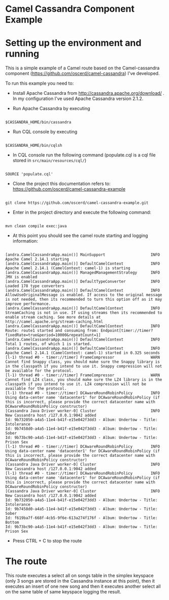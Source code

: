 # Camel Cassandra Component Example

# Setting up the environment and running

This is a simple example of a Camel route based on the Camel-cassandra component (https://github.com/oscerd/camel-cassandra) I've developed.

To run this example you need to:

- Install Apache Cassandra from http://cassandra.apache.org/download/ . In my configuration I've used Apache Cassandra version 2.1.2.

- Run Apache Cassandra by executing 

```shell

$CASSANDRA_HOME/bin/cassandra

```

- Run CQL console by executing 

```shell

$CASSANDRA_HOME/bin/cqlsh

```

- In CQL console run the following command (populate.cql is a cql file stored in `src/main/resources/cql/`)

```shell

SOURCE 'populate.cql'

```

- Clone the project this documentation refers to: https://github.com/oscerd/camel-cassandra-example

```shell

git clone https://github.com/oscerd/camel-cassandra-example.git

```

- Enter in the project directory and execute the following command:

```shell

mvn clean compile exec:java

```

- At this point you should see the camel route starting and logging information:

```shell

[andra.CamelCassandraApp.main()] MainSupport                    INFO  Apache Camel 2.14.1 starting
[andra.CamelCassandraApp.main()] DefaultCamelContext            INFO  Apache Camel 2.14.1 (CamelContext: camel-1) is starting
[andra.CamelCassandraApp.main()] ManagedManagementStrategy      INFO  JMX is enabled
[andra.CamelCassandraApp.main()] DefaultTypeConverter           INFO  Loaded 178 type converters
[andra.CamelCassandraApp.main()] DefaultCamelContext            INFO  AllowUseOriginalMessage is enabled. If access to the original message is not needed, then its recommended to turn this option off as it may improve performance.
[andra.CamelCassandraApp.main()] DefaultCamelContext            INFO  StreamCaching is not in use. If using streams then its recommended to enable stream caching. See more details at http://camel.apache.org/stream-caching.html
[andra.CamelCassandraApp.main()] DefaultCamelContext            INFO  Route: route1 started and consuming from: Endpoint[timer://timer?fixedRate=true&period=10000&repeatCount=1]
[andra.CamelCassandraApp.main()] DefaultCamelContext            INFO  Total 1 routes, of which 1 is started.
[andra.CamelCassandraApp.main()] DefaultCamelContext            INFO  Apache Camel 2.14.1 (CamelContext: camel-1) started in 0.325 seconds
[l-1) thread #0 - timer://timer] FrameCompressor                WARN  Cannot find Snappy class, you should make sure the Snappy library is in the classpath if you intend to use it. Snappy compression will not be available for the protocol.
[l-1) thread #0 - timer://timer] FrameCompressor                WARN  Cannot find LZ4 class, you should make sure the LZ4 library is in the classpath if you intend to use it. LZ4 compression will not be available for the protocol.
[l-1) thread #0 - timer://timer] DCAwareRoundRobinPolicy        INFO  Using data-center name 'datacenter1' for DCAwareRoundRobinPolicy (if this is incorrect, please provide the correct datacenter name with DCAwareRoundRobinPolicy constructor)
[Cassandra Java Driver worker-0] Cluster                        INFO  New Cassandra host /127.0.0.1:9042 added
Id: 9b732050-a4a5-11e4-b41f-e15e042f3dd3 - Album: Undertow - Title: Intolerance
Id: 9b7458d0-a4a5-11e4-b41f-e15e042f3dd3 - Album: Undertow - Title: Sober
Id: 9b73bc90-a4a5-11e4-b41f-e15e042f3dd3 - Album: Undertow - Title: Prison Sex
[l-1) thread #0 - timer://timer] DCAwareRoundRobinPolicy        INFO  Using data-center name 'datacenter1' for DCAwareRoundRobinPolicy (if this is incorrect, please provide the correct datacenter name with DCAwareRoundRobinPolicy constructor)
[Cassandra Java Driver worker-0] Cluster                        INFO  New Cassandra host /127.0.0.1:9042 added
[l-1) thread #0 - timer://timer] DCAwareRoundRobinPolicy        INFO  Using data-center name 'datacenter1' for DCAwareRoundRobinPolicy (if this is incorrect, please provide the correct datacenter name with DCAwareRoundRobinPolicy constructor)
[Cassandra Java Driver worker-0] Cluster                        INFO  New Cassandra host /127.0.0.1:9042 added
Id: 9b732050-a4a5-11e4-b41f-e15e042f3dd3 - Album: Undertow - Title: Intolerance
Id: 9b7458d0-a4a5-11e4-b41f-e15e042f3dd3 - Album: Undertow - Title: Sober
Id: f619ba7f-668f-4cb5-9f6e-613a274f176f - Album: Undertow - Title: Bottom
Id: 9b73bc90-a4a5-11e4-b41f-e15e042f3dd3 - Album: Undertow - Title: Prison Sex

```

- Press CTRL + C to stop the route

# The route

This route executes a select all on songs table in the simplex keyspace (only 3 songs are stored in the Cassandra instance at this point), then it executes an insert of one new song and then it executes another select all on the same table of same keyspace logging the result.
